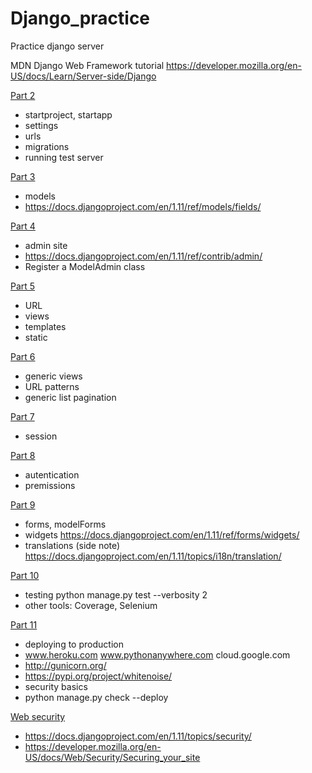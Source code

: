 # Django_practice
Practice django server

MDN Django Web Framework tutorial 
https://developer.mozilla.org/en-US/docs/Learn/Server-side/Django

[Part 2](https://developer.mozilla.org/en-US/docs/Learn/Server-side/Django/skeleton_website)
- startproject, startapp
- settings
- urls
- migrations
- running test server

[Part 3](https://developer.mozilla.org/en-US/docs/Learn/Server-side/Django/Models)
- models
- https://docs.djangoproject.com/en/1.11/ref/models/fields/

[Part 4](https://developer.mozilla.org/en-US/docs/Learn/Server-side/Django/Admin_site)
- admin site
- https://docs.djangoproject.com/en/1.11/ref/contrib/admin/
- Register a ModelAdmin class

[Part 5](https://developer.mozilla.org/en-US/docs/Learn/Server-side/Django/Home_page)
- URL
- views
- templates
- static

[Part 6](https://developer.mozilla.org/en-US/docs/Learn/Server-side/Django/Generic_views)
- generic views
- URL patterns
- generic list pagination

[Part 7](https://developer.mozilla.org/en-US/docs/Learn/Server-side/Django/Sessions)
- session

[Part 8](https://developer.mozilla.org/en-US/docs/Learn/Server-side/Django/Authentication)
- autentication
- premissions

[Part 9](https://developer.mozilla.org/en-US/docs/Learn/Server-side/Django/Forms)
- forms, modelForms
- widgets https://docs.djangoproject.com/en/1.11/ref/forms/widgets/
- translations (side note) https://docs.djangoproject.com/en/1.11/topics/i18n/translation/

[Part 10](https://developer.mozilla.org/en-US/docs/Learn/Server-side/Django/Testing)
- testing python manage.py test --verbosity 2
- other tools: Coverage, Selenium

[Part 11](https://developer.mozilla.org/en-US/docs/Learn/Server-side/Django/Deployment)
- deploying to production
- www.heroku.com www.pythonanywhere.com cloud.google.com
- http://gunicorn.org/
- https://pypi.org/project/whitenoise/
- security basics
- python manage.py check --deploy

[Web security](https://developer.mozilla.org/en-US/docs/Learn/Server-side/Django/web_application_security)
- https://docs.djangoproject.com/en/1.11/topics/security/
- https://developer.mozilla.org/en-US/docs/Web/Security/Securing_your_site

